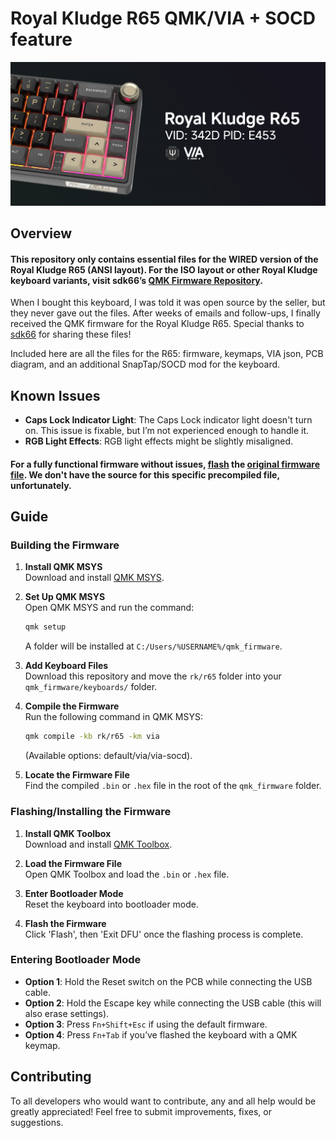 # Royal Kludge R65 QMK/VIA + SOCD feature
![The Royal Kludge keyboard](r65.png)
## Overview

#### This repository only contains essential files for the WIRED version of the Royal Kludge R65 (ANSI layout). For the ISO layout or other Royal Kludge keyboard variants, visit sdk66’s [QMK Firmware Repository](https://github.com/hangshengkeji/qmk_firmware/tree/master/keyboards/rk).

When I bought this keyboard, I was told it was open source by the seller, but they never gave out the files. After weeks of emails and follow-ups, I finally received the QMK firmware for the Royal Kludge R65. Special thanks to [sdk66](https://github.com/sdk66) for sharing these files!

Included here are all the files for the R65: firmware, keymaps, VIA json, PCB diagram, and an additional SnapTap/SOCD mod for the keyboard.

## Known Issues

- **Caps Lock Indicator Light**: The Caps Lock indicator light doesn't turn on. This issue is fixable, but I’m not experienced enough to handle it.
- **RGB Light Effects**: RGB light effects might be slightly misaligned.
#### For a fully functional firmware without issues, [flash](#flashinginstalling-the-firmware) the [original firmware file](Original%20RK%20R65%20Firmware%2020240311.hex). We don't have the source for this specific precompiled file, unfortunately.

## Guide

### Building the Firmware

1. **Install QMK MSYS**  
   Download and install [QMK MSYS](https://msys.qmk.fm).

2. **Set Up QMK MSYS**  
   Open QMK MSYS and run the command:  
   ```bash
   qmk setup
   ```
   A folder will be installed at `C:/Users/%USERNAME%/qmk_firmware`.

3. **Add Keyboard Files**  
   Download this repository and move the `rk/r65` folder into your `qmk_firmware/keyboards/` folder.

4. **Compile the Firmware**  
   Run the following command in QMK MSYS:  
   ```bash
   qmk compile -kb rk/r65 -km via
   ```  
   (Available options: default/via/via-socd).

5. **Locate the Firmware File**  
   Find the compiled `.bin` or `.hex` file in the root of the `qmk_firmware` folder.

### Flashing/Installing the Firmware

1. **Install QMK Toolbox**  
   Download and install [QMK Toolbox](https://github.com/qmk/qmk_toolbox/releases).

2. **Load the Firmware File**  
   Open QMK Toolbox and load the `.bin` or `.hex` file.

3. **Enter Bootloader Mode**  
   Reset the keyboard into bootloader mode.

4. **Flash the Firmware**  
   Click 'Flash', then 'Exit DFU' once the flashing process is complete.

### Entering Bootloader Mode

- **Option 1**: Hold the Reset switch on the PCB while connecting the USB cable.
- **Option 2**: Hold the Escape key while connecting the USB cable (this will also erase settings).
- **Option 3**: Press `Fn+Shift+Esc` if using the default firmware.
- **Option 4**: Press `Fn+Tab` if you’ve flashed the keyboard with a QMK keymap.

## Contributing

To all developers who would want to contribute, any and all help would be greatly appreciated! Feel free to submit improvements, fixes, or suggestions.
